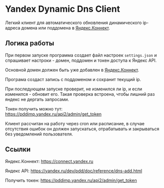 # Yandex Dynamic Dns Client

Легкий клиент для автоматического обновления динамического ip-адреса домена или поддомена в [Яндекс.Коннект](https://connect.yandex.ru).


## Логика работы

При первом запуске программа создает файл настроек `settings.json` и спрашивает настроки - домен, поддомен и токен доступа к Яндекс API.

Основной домен должен быть уже добавлен в [Яндекс.Коннект](https://connect.yandex.ru).

Програма создаст запись с поддоменом и сохранит текущий ip.

При последующем запуске проверит, не изменился ли ip, и если изменился - обновит его. Такая проверка встроена, чтобы лишний раз яндекс не дергать запросами.

Токен получить можно тут: https://pddimp.yandex.ru/api2/admin/get_token

Клиент рассчитан на работу через cron или расписание, в случае отсутствия ошибок он должен запускаться, отрабатывать и закрываться без уведомлений пользователя.



## Ссылки

Яндекс.Коннект: https://connect.yandex.ru

Яндекс API: https://yandex.ru/dev/pdd/doc/reference/dns-add.html

Получить токен: https://pddimp.yandex.ru/api2/admin/get_token
